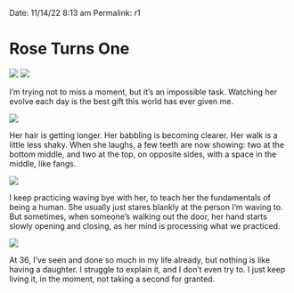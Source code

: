 
Date: 11/14/22 8:13 am
Permalink: r1

# Rose Turns One

![](https://i.imgur.com/pkwyfsv.jpg)
![](https://i.imgur.com/VOIoR4s.jpg)

I’m trying not to miss a moment, but it’s an impossible task. Watching her evolve each day is the best gift this world has ever given me.

![](https://i.imgur.com/PohVbjF.jpg)

Her hair is getting longer. Her babbling is becoming clearer. Her walk is a little less shaky. When she laughs, a few teeth are now showing: two at the bottom middle, and two at the top, on opposite sides, with a space in the middle, like fangs.

![](https://i.imgur.com/ITy7a6C.jpg)

I keep practicing waving bye with her, to teach her the fundamentals of being a human. She usually just stares blankly at the person I’m waving to. But sometimes, when someone’s walking out the door, her hand starts slowly opening and closing, as her mind is processing what we practiced.

![](https://i.imgur.com/mGcYWhw.jpg)

At 36, I’ve seen and done so much in my life already, but nothing is like having a daughter. I struggle to explain it, and I don’t even try to. I just keep living it, in the moment, not taking a second for granted.

